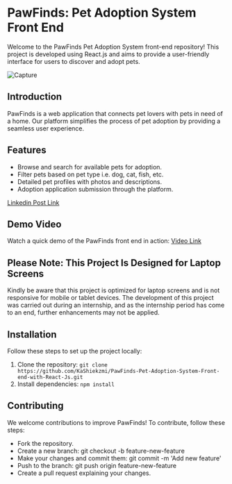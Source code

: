 # PawFinds: Pet Adoption System Front End

Welcome to the PawFinds Pet Adoption System front-end repository! This project is developed using React.js and aims to provide a user-friendly interface for users to discover and adopt pets.

![Capture](https://github.com/KaShiekzmi/PawFinds-Pet-Adoption-System-Front-end-with-React-Js/assets/114513868/a7d18bd8-db40-4729-ad56-5d4d90b7571f)

## Introduction
PawFinds is a web application that connects pet lovers with pets in need of a home. Our platform simplifies the process of pet adoption by providing a seamless user experience.

## Features
- Browse and search for available pets for adoption.
- Filter pets based on pet type i.e. dog, cat, fish, etc.
- Detailed pet profiles with photos and descriptions.
- Adoption application submission through the platform.

[Linkedin Post Link](https://www.linkedin.com/posts/kashiekzmi_pawfinds-petadoptionsystem-reactjs-activity-7097093926435663872-74zE?utm_source=share&utm_medium=member_desktop)

## Demo Video
Watch a quick demo of the PawFinds front end in action:
[Video Link](https://github.com/KaShiekzmi/PawFinds-Pet-Adoption-System-Front-end-with-React-Js/assets/114513868/763719d5-10e2-4171-8d1c-837d4edecf6b)

## **Please Note: This Project Is Designed for Laptop Screens**
Kindly be aware that this project is optimized for laptop screens and is not responsive for mobile or tablet devices. The development of this project was carried out during an internship, and as the internship period has come to an end, further enhancements may not be applied.

## Installation
Follow these steps to set up the project locally:

1. Clone the repository: `git clone https://github.com/KaShiekzmi/PawFinds-Pet-Adoption-System-Front-end-with-React-Js.git`
2. Install dependencies: `npm install`

## Contributing
We welcome contributions to improve PawFinds! To contribute, follow these steps:
- Fork the repository.
- Create a new branch: git checkout -b feature-new-feature
- Make your changes and commit them: git commit -m 'Add new feature'
- Push to the branch: git push origin feature-new-feature
- Create a pull request explaining your changes.
